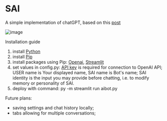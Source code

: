 # SAI
A simple implementation of chatGPT, based on this [post](https://levelup.gitconnected.com/its-time-to-create-a-private-chatgpt-for-yourself-today-6503649e7bb6)

![image](https://user-images.githubusercontent.com/92634489/233839154-1507b8ab-a67f-40c0-b985-5a93ea7e399f.png)

Installation guide
1)  install [Python](https://www.python.org/downloads/)
2)  install [Pip](https://pip.pypa.io/en/stable/installation/)
3)  install packages using Pip: [Openai](https://github.com/openai/openai-python), [Streamlit](https://docs.streamlit.io/)
4)  set values in config.py: [API key](https://platform.openai.com/account/api-keys) is required for connection to OpenAI API; USER name is Your displayed name, SAI name is Bot's name; SAI identity is the input you may provide before chatting, i.e. to modify memory or personality of SAI.
5)  deploy with command: py -m streamlit run aibot.py

Future plans:
- saving settings and chat history locally;
- tabs allowing for multiple conversations;
